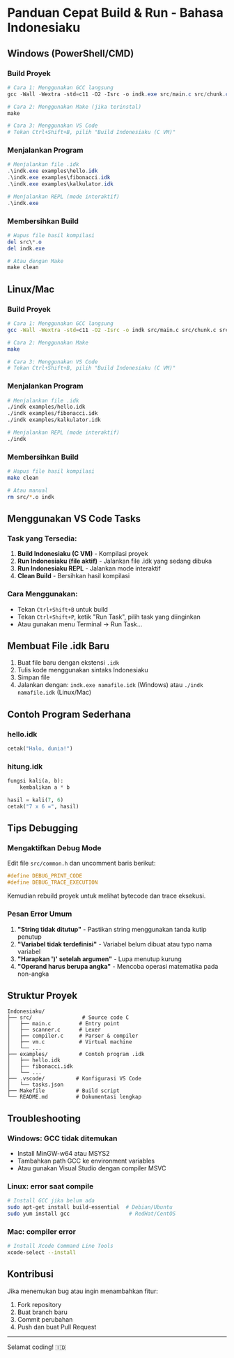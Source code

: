# Panduan Cepat Build & Run - Bahasa Indonesiaku

## Windows (PowerShell/CMD)

### Build Proyek
```powershell
# Cara 1: Menggunakan GCC langsung
gcc -Wall -Wextra -std=c11 -O2 -Isrc -o indk.exe src/main.c src/chunk.c src/compiler.c src/debug.c src/memory.c src/object.c src/scanner.c src/table.c src/value.c src/vm.c -lm

# Cara 2: Menggunakan Make (jika terinstal)
make

# Cara 3: Menggunakan VS Code
# Tekan Ctrl+Shift+B, pilih "Build Indonesiaku (C VM)"
```

### Menjalankan Program

```powershell
# Menjalankan file .idk
.\indk.exe examples\hello.idk
.\indk.exe examples\fibonacci.idk
.\indk.exe examples\kalkulator.idk

# Menjalankan REPL (mode interaktif)
.\indk.exe
```

### Membersihkan Build
```powershell
# Hapus file hasil kompilasi
del src\*.o
del indk.exe

# Atau dengan Make
make clean
```

## Linux/Mac

### Build Proyek
```bash
# Cara 1: Menggunakan GCC langsung
gcc -Wall -Wextra -std=c11 -O2 -Isrc -o indk src/main.c src/chunk.c src/compiler.c src/debug.c src/memory.c src/object.c src/scanner.c src/table.c src/value.c src/vm.c -lm

# Cara 2: Menggunakan Make
make

# Cara 3: Menggunakan VS Code
# Tekan Ctrl+Shift+B, pilih "Build Indonesiaku (C VM)"
```

### Menjalankan Program

```bash
# Menjalankan file .idk
./indk examples/hello.idk
./indk examples/fibonacci.idk
./indk examples/kalkulator.idk

# Menjalankan REPL (mode interaktif)
./indk
```

### Membersihkan Build
```bash
# Hapus file hasil kompilasi
make clean

# Atau manual
rm src/*.o indk
```

## Menggunakan VS Code Tasks

### Task yang Tersedia:
1. **Build Indonesiaku (C VM)** - Kompilasi proyek
2. **Run Indonesiaku (file aktif)** - Jalankan file .idk yang sedang dibuka
3. **Run Indonesiaku REPL** - Jalankan mode interaktif
4. **Clean Build** - Bersihkan hasil kompilasi

### Cara Menggunakan:
- Tekan `Ctrl+Shift+B` untuk build
- Tekan `Ctrl+Shift+P`, ketik "Run Task", pilih task yang diinginkan
- Atau gunakan menu Terminal → Run Task...

## Membuat File .idk Baru

1. Buat file baru dengan ekstensi `.idk`
2. Tulis kode menggunakan sintaks Indonesiaku
3. Simpan file
4. Jalankan dengan: `indk.exe namafile.idk` (Windows) atau `./indk namafile.idk` (Linux/Mac)

## Contoh Program Sederhana

### hello.idk
```python
cetak("Halo, dunia!")
```

### hitung.idk
```python
fungsi kali(a, b):
    kembalikan a * b

hasil = kali(7, 6)
cetak("7 x 6 =", hasil)
```

## Tips Debugging

### Mengaktifkan Debug Mode
Edit file `src/common.h` dan uncomment baris berikut:
```c
#define DEBUG_PRINT_CODE
#define DEBUG_TRACE_EXECUTION
```

Kemudian rebuild proyek untuk melihat bytecode dan trace eksekusi.

### Pesan Error Umum

1. **"String tidak ditutup"** - Pastikan string menggunakan tanda kutip penutup
2. **"Variabel tidak terdefinisi"** - Variabel belum dibuat atau typo nama variabel
3. **"Harapkan ')' setelah argumen"** - Lupa menutup kurung
4. **"Operand harus berupa angka"** - Mencoba operasi matematika pada non-angka

## Struktur Proyek

```
Indonesiaku/
├── src/                # Source code C
│   ├── main.c         # Entry point
│   ├── scanner.c      # Lexer
│   ├── compiler.c     # Parser & compiler
│   ├── vm.c           # Virtual machine
│   └── ...
├── examples/          # Contoh program .idk
│   ├── hello.idk
│   ├── fibonacci.idk
│   └── ...
├── .vscode/          # Konfigurasi VS Code
│   └── tasks.json
├── Makefile          # Build script
└── README.md         # Dokumentasi lengkap
```

## Troubleshooting

### Windows: GCC tidak ditemukan
- Install MinGW-w64 atau MSYS2
- Tambahkan path GCC ke environment variables
- Atau gunakan Visual Studio dengan compiler MSVC

### Linux: error saat compile
```bash
# Install GCC jika belum ada
sudo apt-get install build-essential  # Debian/Ubuntu
sudo yum install gcc                   # RedHat/CentOS
```

### Mac: compiler error
```bash
# Install Xcode Command Line Tools
xcode-select --install
```

## Kontribusi

Jika menemukan bug atau ingin menambahkan fitur:
1. Fork repository
2. Buat branch baru
3. Commit perubahan
4. Push dan buat Pull Request

---

Selamat coding! 🇮🇩
